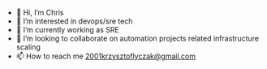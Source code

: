 - 👋 Hi, I’m Chris
- 👀 I’m interested in devops/sre tech
- 🌱 I’m currently working as SRE
- 💞️ I’m looking to collaborate on automation projects related infrastructure scaling
- 📫 How to reach me 2001krzysztoflyczak@gmail.com

<!---
Fahras23/Fahras23 is a ✨ special ✨ repository because its `README.md` (this file) appears on your GitHub profile.
You can click the Preview link to take a look at your changes.
--->

